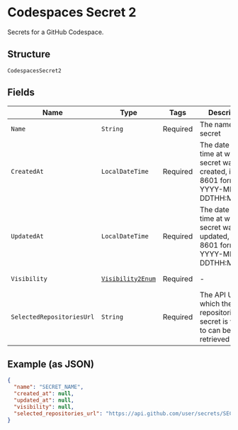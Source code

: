 
# Codespaces Secret 2

Secrets for a GitHub Codespace.

## Structure

`CodespacesSecret2`

## Fields

| Name | Type | Tags | Description | Getter | Setter |
|  --- | --- | --- | --- | --- | --- |
| `Name` | `String` | Required | The name of the secret | String getName() | setName(String name) |
| `CreatedAt` | `LocalDateTime` | Required | The date and time at which the secret was created, in ISO 8601 format':' YYYY-MM-DDTHH:MM:SSZ. | LocalDateTime getCreatedAt() | setCreatedAt(LocalDateTime createdAt) |
| `UpdatedAt` | `LocalDateTime` | Required | The date and time at which the secret was last updated, in ISO 8601 format':' YYYY-MM-DDTHH:MM:SSZ. | LocalDateTime getUpdatedAt() | setUpdatedAt(LocalDateTime updatedAt) |
| `Visibility` | [`Visibility2Enum`](../../doc/models/visibility-2-enum.md) | Required | - | Visibility2Enum getVisibility() | setVisibility(Visibility2Enum visibility) |
| `SelectedRepositoriesUrl` | `String` | Required | The API URL at which the list of repositories this secret is visible to can be retrieved | String getSelectedRepositoriesUrl() | setSelectedRepositoriesUrl(String selectedRepositoriesUrl) |

## Example (as JSON)

```json
{
  "name": "SECRET_NAME",
  "created_at": null,
  "updated_at": null,
  "visibility": null,
  "selected_repositories_url": "https://api.github.com/user/secrets/SECRET_NAME/repositories"
}
```

